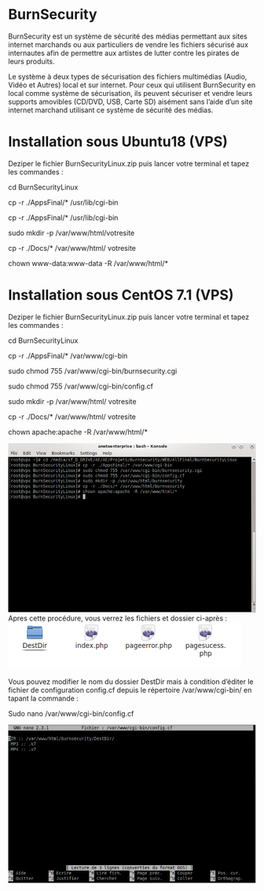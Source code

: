 # BurnSecurity
BurnSecurity est un système de sécurité des médias permettant aux sites internet marchands ou aux particuliers de vendre les fichiers sécurisé aux internautes afin de permettre aux artistes de lutter contre les pirates de leurs produits.

Le système à deux types de sécurisation des fichiers multimédias (Audio, Vidéo et Autres) local et sur internet. Pour ceux qui utilisent BurnSecurity en local comme système de sécurisation, ils peuvent sécuriser et vendre leurs supports amovibles (CD/DVD, USB, Carte SD) aisément sans l’aide d’un site internet marchand utilisant ce système de sécurité des médias.




# Installation sous Ubuntu18 (VPS)

Deziper le fichier BurnSecurityLinux.zip puis lancer votre terminal et tapez les commandes :

cd BurnSecurityLinux

cp -r ./AppsFinal/* /usr/lib/cgi-bin

cp -r ./AppsFinal/* /usr/lib/cgi-bin

sudo mkdir -p /var/www/html/votresite

cp -r ./Docs/* /var/www/html/ votresite

chown www-data:www-data -R /var/www/html/*






# Installation sous CentOS 7.1 (VPS)

Deziper le fichier BurnSecurityLinux.zip puis lancer votre terminal et tapez les commandes :

cd BurnSecurityLinux

cp -r ./AppsFinal/* /var/www/cgi-bin

sudo chmod 755 /var/www/cgi-bin/burnsecurity.cgi

sudo chmod 755 /var/www/cgi-bin/config.cf

sudo mkdir -p /var/www/html/ votresite

cp -r ./Docs/* /var/www/html/ votresite

chown apache:apache -R /var/www/html/*


![alt tag](https://github.com/AnetoEnterprise/BurnSecurity/raw/master/image1.png)
Apres cette procédure, vous verrez les fichiers et dossier ci-après :
![alt tag](https://github.com/AnetoEnterprise/BurnSecurity/raw/master/image4.png)

Vous pouvez modifier le nom du dossier DestDir mais à condition d’éditer le fichier de configuration config.cf depuis le répertoire /var/www/cgi-bin/ en tapant la commande :

Sudo nano /var/www/cgi-bin/config.cf

![alt tag](https://github.com/AnetoEnterprise/BurnSecurity/raw/master/image2.png)
